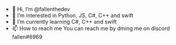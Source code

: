 - 👋 Hi, I’m @fallenthedev
- 👀 I’m interested in Python, JS, C#, C++ and swift
- 🌱 I’m currently learning C#, C++ and swift
- 📫 How to reach me You can reach me by dming me on discord fallen#6969

<!---
fallenthedev/fallenthedev is a ✨ special ✨ repository because its `README.md` (this file) appears on your GitHub profile.
You can click the Preview link to take a look at your changes.
--->

